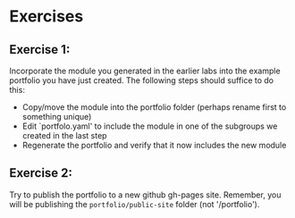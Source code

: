# Exercises 


## Exercise 1:

Incorporate the module you generated in the earlier labs into the example portfolio you have just created. The following steps should suffice to do this:

- Copy/move the module into the portfolio folder (perhaps rename first to something unique)
- Edit `portfolo.yaml' to include the module in one of the subgroups we created in the last step
- Regenerate the portfolio and verify that it now includes the new module

## Exercise 2:

Try to publish the portfolio to a new github gh-pages site. Remember, you will be publishing the `portfolio/public-site` folder (not '/portfolio').

